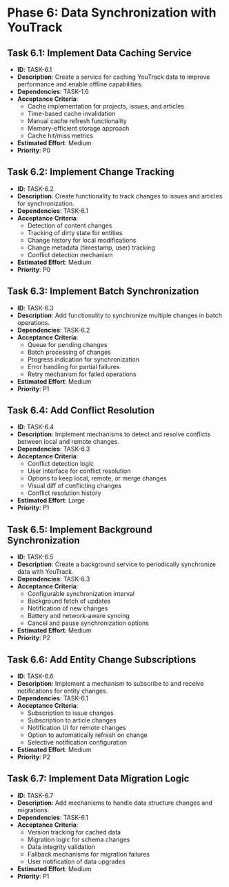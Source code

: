 # Phase 6: Data Synchronization with YouTrack

## Task 6.1: Implement Data Caching Service
- **ID**: TASK-6.1
- **Description**: Create a service for caching YouTrack data to improve performance and enable offline capabilities.
- **Dependencies**: TASK-1.6
- **Acceptance Criteria**:
  - Cache implementation for projects, issues, and articles
  - Time-based cache invalidation
  - Manual cache refresh functionality
  - Memory-efficient storage approach
  - Cache hit/miss metrics
- **Estimated Effort**: Medium
- **Priority**: P0

## Task 6.2: Implement Change Tracking
- **ID**: TASK-6.2
- **Description**: Create functionality to track changes to issues and articles for synchronization.
- **Dependencies**: TASK-6.1
- **Acceptance Criteria**:
  - Detection of content changes
  - Tracking of dirty state for entities
  - Change history for local modifications
  - Change metadata (timestamp, user) tracking
  - Conflict detection mechanism
- **Estimated Effort**: Medium
- **Priority**: P0

## Task 6.3: Implement Batch Synchronization
- **ID**: TASK-6.3
- **Description**: Add functionality to synchronize multiple changes in batch operations.
- **Dependencies**: TASK-6.2
- **Acceptance Criteria**:
  - Queue for pending changes
  - Batch processing of changes
  - Progress indication for synchronization
  - Error handling for partial failures
  - Retry mechanism for failed operations
- **Estimated Effort**: Medium
- **Priority**: P1

## Task 6.4: Add Conflict Resolution
- **ID**: TASK-6.4
- **Description**: Implement mechanisms to detect and resolve conflicts between local and remote changes.
- **Dependencies**: TASK-6.3
- **Acceptance Criteria**:
  - Conflict detection logic
  - User interface for conflict resolution
  - Options to keep local, remote, or merge changes
  - Visual diff of conflicting changes
  - Conflict resolution history
- **Estimated Effort**: Large
- **Priority**: P1

## Task 6.5: Implement Background Synchronization
- **ID**: TASK-6.5
- **Description**: Create a background service to periodically synchronize data with YouTrack.
- **Dependencies**: TASK-6.3
- **Acceptance Criteria**:
  - Configurable synchronization interval
  - Background fetch of updates
  - Notification of new changes
  - Battery and network-aware syncing
  - Cancel and pause synchronization options
- **Estimated Effort**: Medium
- **Priority**: P2

## Task 6.6: Add Entity Change Subscriptions
- **ID**: TASK-6.6
- **Description**: Implement a mechanism to subscribe to and receive notifications for entity changes.
- **Dependencies**: TASK-6.1
- **Acceptance Criteria**:
  - Subscription to issue changes
  - Subscription to article changes
  - Notification UI for remote changes
  - Option to automatically refresh on change
  - Selective notification configuration
- **Estimated Effort**: Medium
- **Priority**: P2

## Task 6.7: Implement Data Migration Logic
- **ID**: TASK-6.7
- **Description**: Add mechanisms to handle data structure changes and migrations.
- **Dependencies**: TASK-6.1
- **Acceptance Criteria**:
  - Version tracking for cached data
  - Migration logic for schema changes
  - Data integrity validation
  - Fallback mechanisms for migration failures
  - User notification of data upgrades
- **Estimated Effort**: Medium
- **Priority**: P1
